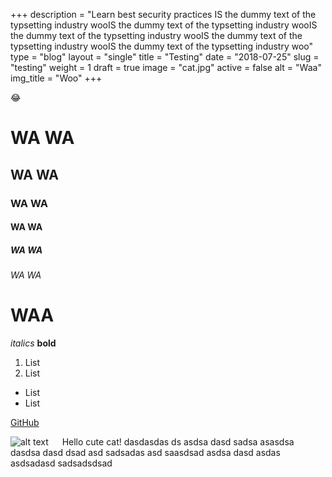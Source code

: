 +++
description = "Learn best security practices  IS the dummy text of the typsetting industry wooIS the dummy text of the typsetting industry wooIS the dummy text of the typsetting industry wooIS the dummy text of the typsetting industry wooIS the dummy text of the typsetting industry woo"
type = "blog"
layout = "single"
title = "Testing"
date = "2018-07-25"
slug = "testing"
weight = 1
draft = true
image = "cat.jpg"
active = false
alt = "Waa"
img_title = "Woo"
+++

:joy:

# WA WA
## WA WA
### WA WA
#### WA WA
##### WA WA
###### WA WA

# **WAA**


*italics*
**bold**

1. List
1. List

- List
- List

[GitHub](http://github.com)

![alt text](/created/img/cat.jpg "Title Text")
    &emsp; Hello cute cat! dasdasdas ds asdsa dasd sadsa asasdsa dasdsa dasd dsad asd sadsadas asd saasdsad asdsa dasd asdas asdsadasd sadsadsdsad 
 